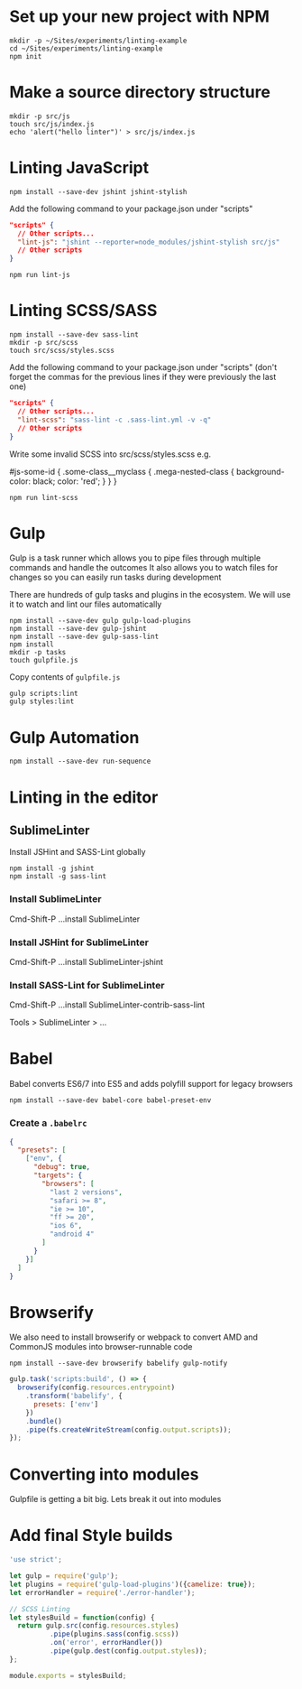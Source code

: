 

# Set up your new project with NPM

```shell
mkdir -p ~/Sites/experiments/linting-example
cd ~/Sites/experiments/linting-example
npm init
```

# Make a source directory structure

```shell
mkdir -p src/js
touch src/js/index.js
echo 'alert("hello linter")' > src/js/index.js
```

# Linting JavaScript

```shell
npm install --save-dev jshint jshint-stylish
```

Add the following command to your package.json under "scripts"

```json
"scripts" {
  // Other scripts...
  "lint-js": "jshint --reporter=node_modules/jshint-stylish src/js"
  // Other scripts
}
```

```shell
npm run lint-js
```

# Linting SCSS/SASS

```shell
npm install --save-dev sass-lint
mkdir -p src/scss
touch src/scss/styles.scss
```

Add the following command to your package.json under "scripts"
(don't forget the commas for the previous lines if they were previously the last one)

```json
"scripts" {
  // Other scripts...
  "lint-scss": "sass-lint -c .sass-lint.yml -v -q"
  // Other scripts
}
```

Write some invalid SCSS into src/scss/styles.scss e.g.

#js-some-id {
  .some-class__myclass {
    .mega-nested-class {
      background-color: black;
      color: 'red';
    }
  }
}


```shell
npm run lint-scss
```

# Gulp
Gulp is a task runner which allows you to pipe files through multiple commands and handle the outcomes
It also allows you to watch files for changes so you can easily run tasks during development

There are hundreds of gulp tasks and plugins in the ecosystem. We will use it to watch and  lint our files automatically



```shell
npm install --save-dev gulp gulp-load-plugins
npm install --save-dev gulp-jshint
npm install --save-dev gulp-sass-lint
npm install
mkdir -p tasks
touch gulpfile.js
```

Copy contents of `gulpfile.js`

```shell
gulp scripts:lint
gulp styles:lint
```

# Gulp Automation

```shell
npm install --save-dev run-sequence
```


# Linting in the editor
## SublimeLinter

Install JSHint and SASS-Lint globally

```shell
npm install -g jshint
npm install -g sass-lint
```

### Install SublimeLinter
Cmd-Shift-P
...install
SublimeLinter

### Install JSHint for SublimeLinter
Cmd-Shift-P
...install
SublimeLinter-jshint

### Install SASS-Lint for SublimeLinter
Cmd-Shift-P
...install
SublimeLinter-contrib-sass-lint

Tools > SublimeLinter > ...



# Babel
Babel converts ES6/7 into ES5 and adds polyfill support for legacy browsers

```shell
npm install --save-dev babel-core babel-preset-env
```

### Create a `.babelrc`

```json
{
  "presets": [
    ["env", {
      "debug": true,
      "targets": {
        "browsers": [
          "last 2 versions",
          "safari >= 8",
          "ie >= 10",
          "ff >= 20",
          "ios 6",
          "android 4"
        ]
      }
    }]
  ]
}
```

# Browserify

We also need to install browserify or webpack to convert AMD and CommonJS modules into browser-runnable code

```shell
npm install --save-dev browserify babelify gulp-notify
```

```javascript
gulp.task('scripts:build', () => {
  browserify(config.resources.entrypoint)
    .transform('babelify', {
      presets: ['env']
    })
    .bundle()
    .pipe(fs.createWriteStream(config.output.scripts));
});
```

# Converting into modules
Gulpfile is getting a bit big. Lets break it out into modules


# Add final Style builds

```javascript
'use strict';

let gulp = require('gulp');
let plugins = require('gulp-load-plugins')({camelize: true});
let errorHandler = require('./error-handler');

// SCSS Linting
let stylesBuild = function(config) {
  return gulp.src(config.resources.styles)
          .pipe(plugins.sass(config.scss))
          .on('error', errorHandler())
          .pipe(gulp.dest(config.output.styles));
};

module.exports = stylesBuild;
```